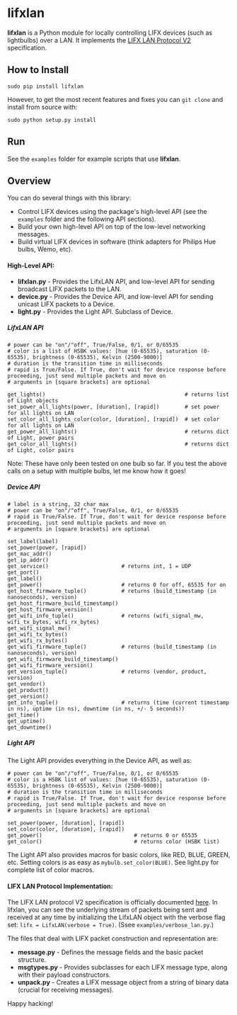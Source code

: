 # lifxlan

**lifxlan** is a Python module for locally controlling LIFX devices (such as lightbulbs) over a LAN. It implements the [LIFX LAN Protocol V2](https://github.com/LIFX/lifx-protocol-docs) specification.

## How to Install

`sudo pip install lifxlan`

However, to get the most recent features and fixes you can `git clone` and install from source with:

`sudo python setup.py install`

## Run

See the `examples` folder for example scripts that use **lifxlan**.  

## Overview

You can do several things with this library:

* Control LIFX devices using the package's high-level API (see the `examples` folder and the following API sections).
* Build your own high-level API on top of the low-level networking messages.
* Build virtual LIFX devices in software (think adapters for Philips Hue bulbs, Wemo, etc).

<!---
That's right, you can also use the low-level networking library to create messages that LIFX *devices* send to *clients*, effectively simulating a LIFX device in software. That means you can write a software program that looks and acts like a LIFX device, but is really converting SetColor and/or SetPower messages into API calls for other RGB lightbulbs or on/off devices, like Philips Hue bulbs and Wemos.

TL;DR: Theoretically, you can use this library to write proxy programs that let you view and control your Hue lights and Wemos through the LIFX app! Whoa!
-->
#### High-Level API:

* **lifxlan.py** - Provides the LifxLAN API, and low-level API for sending broadcast LIFX packets to the LAN.
* **device.py** - Provides the Device API, and low-level API for sending unicast LIFX packets to a Device.
* **light.py** - Provides the Light API. Subclass of Device.

##### LifxLAN API

```
# power can be "on"/"off", True/False, 0/1, or 0/65535
# color is a list of HSBK values: [hue (0-65535), saturation (0-65535), brightness (0-65535), Kelvin (2500-9000)]
# duration is the transition time in milliseconds
# rapid is True/False. If True, don't wait for device response before proceeding, just send multiple packets and move on
# arguments in [square brackets] are optional

get_lights()                                            # returns list of Light objects
set_power_all_lights(power, [duration], [rapid])        # set power for all lights on LAN
set_color_all_lights_color(color, [duration], [rapid])  # set color for all lights on LAN
get_power_all_lights()                                  # returns dict of Light, power pairs
get_color_all_lights()                                  # returns dict of Light, color pairs

```

Note: These have only been tested on one bulb so far. If you test the above calls on a setup with multiple bulbs, let me know how it goes!

##### Device API

```
# label is a string, 32 char max
# power can be "on"/"off", True/False, 0/1, or 0/65535
# rapid is True/False. If True, don't wait for device response before proceeding, just send multiple packets and move on
# arguments in [square brackets] are optional

set_label(label)            
set_power(power, [rapid])            
get_mac_addr()
get_ip_addr()
get_service()                       # returns int, 1 = UDP
get_port()                          
get_label()         
get_power()                         # returns 0 for off, 65535 for on
get_host_firmware_tuple()           # returns (build_timestamp (in nanoseconds), version)
get_host_firmware_build_timestamp()
get_host_firmware_version()
get_wifi_info_tuple()               # returns (wifi_signal_mw, wifi_tx_bytes, wifi_rx_bytes)
get_wifi_signal_mw()
get_wifi_tx_bytes()
get_wifi_rx_bytes()         
get_wifi_firmware_tuple()           # returns (build_timestamp (in nanoseconds), version)
get_wifi_firmware_build_timestamp() 
get_wifi_firmware_version()
get_version_tuple()                 # returns (vendor, product, version)
get_vendor()
get_product()
get_version()
get_info_tuple()                    # returns (time (current timestamp in ns), uptime (in ns), downtime (in ns, +/- 5 seconds))
get_time()
get_uptime()
get_downtime()
```

##### Light API

The Light API provides everything in the Device API, as well as:

```
# power can be "on"/"off", True/False, 0/1, or 0/65535
# color is a HSBK list of values: [hue (0-65535), saturation (0-65535), brightness (0-65535), Kelvin (2500-9000)]
# duration is the transition time in milliseconds
# rapid is True/False. If True, don't wait for device response before proceeding, just send multiple packets and move on
# arguments in [square brackets] are optional

set_power(power, [duration], [rapid])   
set_color(color, [duration], [rapid])                                   
get_power()                             # returns 0 or 65535
get_color()                             # returns color (HSBK list)
```

The Light API also provides macros for basic colors, like RED, BLUE, GREEN, etc. Setting colors is as easy as `mybulb.set_color(BLUE)`. See light.py for complete list of color macros.

#### LIFX LAN Protocol Implementation:

The LIFX LAN protocol V2 specification is officially documented [here](https://github.com/LIFX/lifx-protocol-docs). In lifxlan, you can see the underlying stream of packets being sent and received at any time by initializing the LifxLAN object with the verbose flag set: `lifx = LifxLAN(verbose = True)`. (Ssee `examples/verbose_lan.py`.)

The files that deal with LIFX packet construction and representation are:

* **message.py** -  Defines the message fields and the basic packet structure.
* **msgtypes.py** - Provides subclasses for each LIFX message type, along with their payload constructors.
* **unpack.py** - Creates a LIFX message object from a string of binary data (crucial for receiving messages).

Happy hacking!